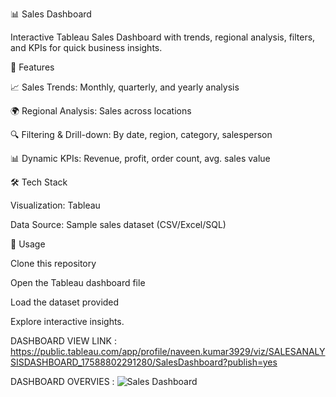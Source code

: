 📊 Sales Dashboard

Interactive Tableau Sales Dashboard with trends, regional analysis, filters, and KPIs for quick business insights.

🔑 Features

📈 Sales Trends: Monthly, quarterly, and yearly analysis

🌍 Regional Analysis: Sales across locations

🔍 Filtering & Drill-down: By date, region, category, salesperson

📊 Dynamic KPIs: Revenue, profit, order count, avg. sales value

🛠 Tech Stack

Visualization: Tableau

Data Source: Sample sales dataset (CSV/Excel/SQL)

🚀 Usage

Clone this repository

Open the Tableau dashboard file

Load the dataset provided

Explore interactive insights.

DASHBOARD VIEW LINK :
https://public.tableau.com/app/profile/naveen.kumar3929/viz/SALESANALYSISDASHBOARD_17588802291280/SalesDashboard?publish=yes

DASHBOARD OVERVIES :
![Sales Dashboard](images/SALES_DASHBOARD.png)
